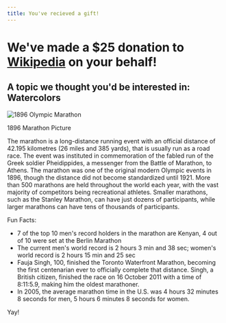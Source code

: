 ```yaml
---
title: You've recieved a gift!
---
```


# We've made a $25 donation to [Wikipedia](http://wikipedia.org) on your behalf!

## A topic we thought you'd be interested in: Watercolors

![1896 Olympic Marathon](http://upload.wikimedia.org/wikipedia/commons/thumb/4/43/1896_Olympic_marathon.jpg/640px-1896_Olympic_marathon.jpg "1896 Olympic Marathon")

1896 Marathon Picture

The marathon is a long-distance running event with an official distance of 42.195 kilometres (26 miles and 385 yards), that is usually run as a road race. The event was instituted in commemoration of the fabled run of the Greek soldier Pheidippides, a messenger from the Battle of Marathon, to Athens.
The marathon was one of the original modern Olympic events in 1896, though the distance did not become standardized until 1921. More than 500 marathons are held throughout the world each year, with the vast majority of competitors being recreational athletes. Smaller marathons, such as the Stanley Marathon, can have just dozens of participants, while larger marathons can have tens of thousands of participants.

Fun Facts:

* 7 of the top 10 men's record holders in the marathon are Kenyan, 4 out of 10 were set at the Berlin Marathon
* The current men's world record is 2 hours 3 min and 38 sec; women's world record is 2 hours 15 min and 25 sec
* Fauja Singh, 100, finished the Toronto Waterfront Marathon, becoming the first centenarian ever to officially complete that distance. Singh, a British citizen, finished the race on 16 October 2011 with a time of 8:11:5.9, making him the oldest marathoner.
* In 2005, the average marathon time in the U.S. was 4 hours 32 minutes 8 seconds for men, 5 hours 6 minutes 8 seconds for women.

Yay!
